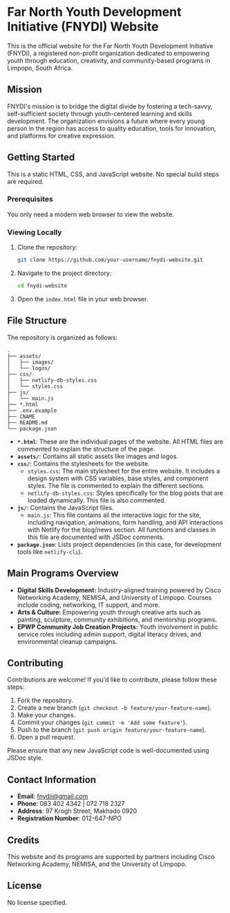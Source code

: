 # Far North Youth Development Initiative (FNYDI) Website

This is the official website for the Far North Youth Development Initiative (FNYDI), a registered non-profit organization dedicated to empowering youth through education, creativity, and community-based programs in Limpopo, South Africa.

## Mission

FNYDI's mission is to bridge the digital divide by fostering a tech-savvy, self-sufficient society through youth-centered learning and skills development. The organization envisions a future where every young person in the region has access to quality education, tools for innovation, and platforms for creative expression.

## Getting Started

This is a static HTML, CSS, and JavaScript website. No special build steps are required.

### Prerequisites

You only need a modern web browser to view the website.

### Viewing Locally

1. Clone the repository:

   ```sh
   git clone https://github.com/your-username/fnydi-website.git
   ```

2. Navigate to the project directory:

   ```sh
   cd fnydi-website
   ```

3. Open the `index.html` file in your web browser.

## File Structure

The repository is organized as follows:

```text
.
├── assets/
│   ├── images/
│   └── logos/
├── css/
│   ├── netlify-db-styles.css
│   └── styles.css
├── js/
│   └── main.js
├── *.html
├── .env.example
├── CNAME
├── README.md
└── package.json
```

- **`*.html`**: These are the individual pages of the website. All HTML files are commented to explain the structure of the page.
- **`assets/`**: Contains all static assets like images and logos.
- **`css/`**: Contains the stylesheets for the website.
  - `styles.css`: The main stylesheet for the entire website. It includes a design system with CSS variables, base styles, and component styles. The file is commented to explain the different sections.
  - `netlify-db-styles.css`: Styles specifically for the blog posts that are loaded dynamically. This file is also commented.
- **`js/`**: Contains the JavaScript files.
  - `main.js`: This file contains all the interactive logic for the site, including navigation, animations, form handling, and API interactions with Netlify for the blog/news section. All functions and classes in this file are documented with JSDoc comments.
- **`package.json`**: Lists project dependencies (in this case, for development tools like `netlify-cli`).

## Main Programs Overview

- **Digital Skills Development:** Industry-aligned training powered by Cisco Networking Academy, NEMISA, and University of Limpopo. Courses include coding, networking, IT support, and more.
- **Arts & Culture:** Empowering youth through creative arts such as painting, sculpture, community exhibitions, and mentorship programs.
- **EPWP Community Job Creation Projects:** Youth involvement in public service roles including admin support, digital literacy drives, and environmental cleanup campaigns.

## Contributing

Contributions are welcome! If you'd like to contribute, please follow these steps:

1. Fork the repository.
2. Create a new branch (`git checkout -b feature/your-feature-name`).
3. Make your changes.
4. Commit your changes (`git commit -m 'Add some feature'`).
5. Push to the branch (`git push origin feature/your-feature-name`).
6. Open a pull request.

Please ensure that any new JavaScript code is well-documented using JSDoc style.

## Contact Information

- **Email**: <fnydii@gmail.com>
- **Phone**: 083 402 4342 | 072 718 2327
- **Address**: 97 Krogh Street, Makhado 0920
- **Registration Number**: 012-647-NPO

## Credits

This website and its programs are supported by partners including Cisco Networking Academy, NEMISA, and the University of Limpopo.

## License

No license specified.
